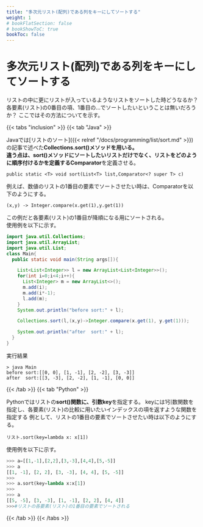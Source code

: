 ```yaml
---
title: "多次元リスト(配列)である列をキーにしてソートする"
weight: 1
# bookFlatSection: false
# bookShowToC: true
bookToc: false
---
```


# 多次元リスト(配列)である列をキーにしてソートする

リストの中に更にリストが入っているようなリストをソートした時どうなるか？
各要素(リスト)の0番目の項、1番目の...でソートしたいということは無いだろうか？
ここではその方法についてを示す。

{{< tabs "inclusion" >}}
{{< tab "Java" >}}

Javaでは[リストのソート]({{< relref "/docs/programming/list/sort.md" >}})の記事で述べた**Collections.sort()**メソッドを用いる。  
違う点は、sort()メソッドにソートしたいリストだけでなく、リストをどのように順序付けるかを定義する**Comparator**を定義させる。  

`public static <T> void sort(List<T> list,Comparator<? super T> c)`  

例えば、数値のリストの1番目の要素でソートさせたい時は、Comparatorを以下のようにする。  

`(x,y) -> Integer.compare(x.get(1),y.get(1))`  

この例だと各要素(リスト)の1番目が降順になる用にソートされる。  
使用例を以下に示す。  

```java
import java.util.Collections;
import java.util.ArrayList;
import java.util.List;
class Main{
  public static void main(String args[]){

    List<List<Integer>> l = new ArrayList<List<Integer>>();
    for(int i=0;i<4;i++){
      List<Integer> m = new ArrayList<>();
      m.add(i);
      m.add(i*-1);
      l.add(m);
    }
    System.out.println("before sort:" + l);

    Collections.sort(l,(x,y)->Integer.compare(x.get(1), y.get(1)));

    System.out.println("after  sort:" + l);
  }
}
```

実行結果
```
> java Main      
before sort:[[0, 0], [1, -1], [2, -2], [3, -3]]
after  sort:[[3, -3], [2, -2], [1, -1], [0, 0]]
```

{{< /tab >}}
{{< tab "Python" >}}

Pythonではリストの**sort()**関数に、引数**key**を指定する。
keyには1引数関数を指定し、各要素(リスト)の比較に用いたいインデックスの項を返すような関数を指定する
例として、リストの1番目の要素でソートさせたい時は以下のようにする。

`リスト.sort(key=lambda x: x[1])`  

使用例を以下に示す。  

```python
>>> a=[[1,-1],[2,2],[3,-3],[4,4],[5,-5]] 
>>> a
[[1, -1], [2, 2], [3, -3], [4, 4], [5, -5]]
>>> 
>>> a.sort(key=lambda x:x[1]) 
>>> 
>>> a
[[5, -5], [3, -3], [1, -1], [2, 2], [4, 4]]
>>>#リストの各要素(リスト)の1番目の要素でソートされる
```

{{< /tab >}}
{{< /tabs >}}
